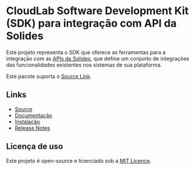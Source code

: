 ﻿# CloudLab Software Development Kit (SDK) para integração com API da Solides <!-- omit in toc -->
Este projeto representa o SDK que oferece as ferramentas para a integração com as [APIs da Solides](https://gestaoapidocs.solides.com.br/), que define um conjunto de integrações das funcionalidades existentes nos sistemas de sua plataforma.

Este pacote suporta o [Source Link](https://learn.microsoft.com/en-us/dotnet/standard/library-guidance/sourcelink).

## Links
- [Source](https://github.com/cloudlabtech/SDK-Solides-API)
- [Documentação](https://github.com/cloudlabtech/SDK-Solides-API#documenta%C3%A7%C3%A3o-do-sdk)
- [Instalação](https://github.com/cloudlabtech/SDK-Solides-API#instala%C3%A7%C3%A3o)
- [Release Notes](https://github.com/cloudlabtech/SDK-Solides-API#release-notes)

## Licença de uso
Este projeto é open-source e licenciado sob a [MIT Licence](https://github.com/cloudlabtech/SDK-Solides-API/blob/main/LICENSE).
